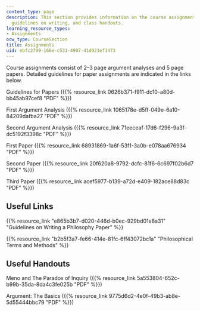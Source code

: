 ```yaml
---
content_type: page
description: This section provides information on the course assignments, links to
  guidelines on writing, and class handouts.
learning_resource_types:
- Assignments
ocw_type: CourseSection
title: Assignments
uid: ebfc2799-166e-c531-4907-41d921ef1473
---
```


Course assignments consist of 2–3 page argument analyses and 5 page papers. Detailed guidelines for paper assignments are indicated in the links below.

Guidelines for Papers ({{% resource_link 0626b371-f911-dc10-a80d-bb45ab97cef8 "PDF" %}})

First Argument Analysis ({{% resource_link 1065178e-d5ff-049e-6a10-84209dafba27 "PDF" %}})

Second Argument Analysis ({{% resource_link 71eeceaf-17d6-f296-9a3f-dc5192f3398c "PDF" %}})

First Paper ({{% resource_link 68931869-1a6f-53f1-3a0b-e078aa676934 "PDF" %}})

Second Paper ({{% resource_link 20f620a8-9792-dcfc-81f6-6c697f02b6d7 "PDF" %}})

Third Paper ({{% resource_link acef5977-b139-a72d-e409-182ace88d83c "PDF" %}})

Useful Links
------------

{{% resource_link "e865b3b7-d020-446d-b0ec-929bd01e8a31" "Guidelines on Writing a Philosophy Paper" %}}

{{% resource_link "b2b5f3a7-fe66-414e-81fc-6ff43072bc1a" "Philosophical Terms and Methods" %}}

Useful Handouts
---------------

Meno and The Paradox of Inquiry ({{% resource_link 5a553804-652c-b99b-35da-8da4c3fe025b "PDF" %}})

Argument: The Basics ({{% resource_link 9775d6d2-4e0f-49b3-ab8e-5d55444bbc79 "PDF" %}})